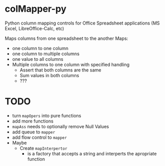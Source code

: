 colMapper-py
============

Python column mapping controls for Office Spreadsheet applications (MS Excel, LibreOffice-Calc, etc)

Maps columns from one spreadsheet to the another
Maps: 
  - one column to one column
  - one column to multiple columns
  - one value to all columns
  - Multiple columns to one column with specified handling
    + Assert that both columns are the same
    + Sum values in both columns
    + ???

# TODO

- turn `mapOpers` into pure functions
- add more functions
- `mapAss` needs to optionally remove Null Values
- add queue to `mapper`
- add flow control to `mapper`
- Maybe
  + Create `mapInterpertor`
    - is a factory that accepts a string and interperts the apropriate function
